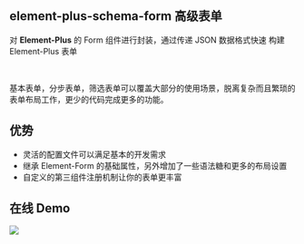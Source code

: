 ## element-plus-schema-form 高级表单

对 **Element-Plus** 的 Form 组件进行封装，通过传递 JSON 数据格式快速 构建 Element-Plus 表单

<br/>

基本表单，分步表单，筛选表单可以覆盖大部分的使用场景，脱离复杂而且繁琐的表单布局工作，更少的代码完成更多的功能。

## 优势

- 灵活的配置文件可以满足基本的开发需求
- 继承 Element-Form 的基础属性，另外增加了一些语法糖和更多的布局设置
- 自定义的第三组件注册机制让你的表单更丰富

## 在线 Demo

[![](https://camo.githubusercontent.com/90808661433696bc57dce8d4ad732307b5cec6270e6b846f114dcd7ee7f9458a/68747470733a2f2f636f646573616e64626f782e696f2f7374617469632f696d672f706c61792d636f646573616e64626f782e737667)](https://codesandbox.io/s/keen-smoke-b92pf)
